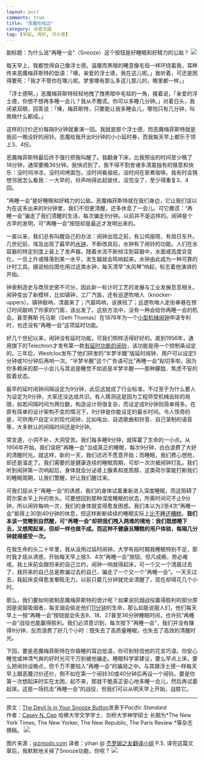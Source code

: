 ```yaml
---
layout: post
comments: true
title: "恶魔在枕边"
category: 译者无疆
tag: [早起, 闹铃, 浮士德]
---
```


副标题：为什么说“再睡一会”（Snooze）这个按钮是好睡眠和好精力的公敌？
![](http://ww2.sinaimg.cn/large/70585979tw1eevsoiyj2oj20ho09yt9t.jpg)

每天早上，我都觉得自己像浮士德。温暖而黑暗的睡意像毛毯一样环绕着我，耳畔传来恶魔梅菲斯特的低语：「噢，亲爱的浮士德，我在这儿呢。」我听着，可还是困得要死：「我才不管你在哪儿呢。梦里哪有那么多这儿那儿的，哪里都一样。」

「浮士德啊，」恶魔梅菲斯特轻轻地拽了拽黑暗中毛毯的一角，接着说，「亲爱的浮士德，你想不想再多睡一会儿？我从不撒谎。你可以多睡几分钟。」对着日头，我闭紧双眼，回答说：「噢，梅菲斯特，只要能让我多睡会儿，哪怕只有几分钟，叫我做什么都成。」

这样的讨价还价每隔9分钟就重演一回。我就是那个浮士德，而恶魔梅菲斯特就是我前一晚设好的闹铃。恶魔给我开出9分钟的小小延时券，而我每天早上都乐于领上3、4份。

恶魔梅菲斯特最后终于强行把我叫醒了。我翻身下床，比我预设的时间至少晚了18分钟，通常要晚36分钟。我快迟到了，我不得不割舍诸多清晨独有的惬意和快乐：没时间冲凉，没时间烤面包，没时间看报纸，没时间在家煮咖啡。我有时会猜想邻居怎么看我：一大早的，铃声响得此起彼伏，没完没了，至少得重复3、4回。

“再睡一会”是好睡眠和好精力的公敌。恶魔梅菲斯特就在我们身边，它让我们误以为在这多出来的9分钟里，我们不但更清醒，还多休息了一会儿。可它撒谎：“再睡一会”骗走了我们清醒的生活，每次骗走9分钟。以前并不是这样的。闹钟是个古早的发明，可“再睡一会”按钮却是最近才发明出来的。

一直以来，我们总有叫醒自己的办法：闹钟出现之前，有公鸡报晓，有旭日东升。几世纪前，埃及出现了最早的[水钟](http://books.google.com.hk/books?id=fyBb_Xh5hqIC&lpg=PT56&dq=water+clocks&pg=PT56&redir_esc=y#v=onepage&q&f=false&hl=zh-CN&sourceid=cndr)，不断改良后，水钟有了闹铃的功能。人们在水容器的特定刻度上装上了发声器。随着水流不断倾注到容器中，水面或高度会变化，一旦上升或降落到某一水平，发生器就会鸣响起来。水钟由此成为一种可靠的计时工具。据说柏拉图也用过这类水钟，每天清早“水风琴”响起，标志着他演讲的开始。

钟表制造史与商贸史密不可分，因此新一轮计时工艺的发展与工业发展息息相关。闹钟变出了新模样，比如镇钟，工厂汽笛，还有巡逻吹哨人（knocker-uppers）。镇钟敲响，清晨来了；汽笛鸣响，该换班了；巡逻吹哨人走街串巷在预订时间敲响了你家的门窗，该出发了。这些方法中，没有一种会给你再睡一会的机会。甚至赛斯·托马斯（Seth Thomas）在1876年为一个[小型机械闹钟](http://clockhistory.com/alarmClockHistory/)申请专利时，也还没有“再睡一会”这项延时功能。

好几个世纪以来，闹钟没有延时功能，可我们照样活得好好的。直到1956年，通用旗下的Telechron才发布第一款[有延时功能的闹铃](http://www.telechron.net/eod/7h241.htm)，该功能是用一个控制条设定的。三年后，Westclox发布了他们研发的“半梦半醒”版延时闹钟，用户可以设定5分钟或10分钟后再响一次。“半梦半醒”这个广告语可比“再睡一会”贴切多啦，因为你多赖床的那一小会儿与其说是睡觉不如说是半梦半醒——那种朦胧、焦虑不安的胶着状态。

最早的延时闹钟间隔设定为9分钟，此后这就成了行业标准，不过至于为什么要人为设定为9分钟，大家还没达成共识。有人猜测这是因为工程师受机械齿轮的局限，如若间隔时间为两位数，构造设计将很复杂，而设定成9分钟则简单得多。在原有简单的设计架构不变的情况下，9分钟是你能设定的最长时间。令人惊奇的是，可供用户自定义的现代闹钟，比如电台、自选歌曲和铃音、自己录制的语音等，大多默认的间隔时间还是9分钟。

常言道，小洞不补，大洞受苦。我们每多睡9分钟，就挥霍了生命的一小点。从1956年开始，我们误把"再睡一会"当成真正的睡眠，每次9分钟，白白浪费了大好的清醒时光。就这样，新的一天，我们迟迟不愿意开始；而睡眠，我们费心想抢，却还是溜走了。我们需要的是健康连续的睡眠周期，可却一次次被闹钟打乱。我们听到闹钟第一次响起后，身体就会分泌肾上腺素和皮质醇，这类荷尔蒙能打断我们的睡眠周期，让我们警醒，好让我们醒过来。

可我们屈从于“再睡一会”的诱惑，我们的身体试着重新进入深度睡眠，而这阻碍了荷尔蒙水平上升的势头。可要想回到那种深度睡眠的状态，所需时间可不止9分钟，所以闹铃每响一次，我们的身体就变得愈发困惑。我们本以为3至4次“再睡一会”抵得上30到40分钟的休息，但这样断断续续的睡眠实际上[比不睡还糟糕](http://www.maimonidesmed.org/Main/News/The-Snooze-Button-Friend-or-Foe-236.aspx)。**我们本该一觉睡到自然醒，可“再睡一会”却把我们拽入两难的境地：我们既想睡下去，又想爬起来，但却一样也做不成。而这种不健康且糟糕的用户体验，每隔几分钟就得感受一次。**

在我生命的头二十年里，我从没用过延时闹钟。大学有段时期我睡眠特别不足，那时我才屈从诱惑，开始每天早上按3、4次“再睡一会”按钮。但凡成瘾，势必难戒。我上床前会跟将来的自己立约，闹钟一响就得起床，可一个又一个清晨过去了，我将来的自己总是欺骗过去的自己，骗走了一个又一个“再睡一会”。一天天过去，我起床变得愈发晕眩无力，以前只要几分钟就完全清醒了，现在却得花几个小时。

那么，我们要如何抵制恶魔梅菲斯特的诡计呢？如果说抗烟战役赢得胜利的部分原因是说服吸烟者，每支烟会偷走他们[11分钟](http://www.ncbi.nlm.nih.gov/pmc/articles/PMC1117323/)的生命，那么如能说服人们，他们每天早上一按“再睡一会”按钮就会失去9、18、27甚至36分钟睡眠时间，也许抗“再睡一会”战役也能赢得胜利。我们必须意识到，每次按下“再睡一会”，我们并没有赚得9分钟，反而浪费了好几个小时：既失去了高质量睡眠，也失去了高效的清醒时光。

下回，要是恶魔梅菲斯特在你昏睡的耳边低语，你可别轻信他的花言巧语。你安心睡觉或神清气爽的好时光可千万别被他骗走。睡眠科学家建议，要么早点上床，要么把闹铃设晚点，但千万不要陷入“再睡一会”的骗局之中。与其跟浮士德一样每天早上跟恶魔讨价还价，倒不如在第一个闹铃30或40分钟后再设一个闹铃。要是你第一次想起床时实在太困，起不来，那就干脆真正安心地多睡一会儿，然后再试着起床。这是一场抗击“再睡一会”的战役，但我们可以从明天早上开始，战胜它。

***
原文：[The Devil Is in Your Snooze Button](http://www.psmag.com/navigation/health-and-behavior/devil-snooze-button-sleeping-sleep-morning-68787/)发表于*Pacific Standard*    
作者：[Casey N. Cep](http://caseycep.com/)  哈佛大学文学学士、剑桥大学神学硕士
长期为*The New York Times, The New Yorker, The New Republic, The Paris Review *等杂志撰稿。
![](http://ww2.sinaimg.cn/large/70585979tw1eevteko97ej20cg0850ts.jpg)

图片来源：[gizmodo.com](http://gizmodo.com/5949809/why-the-snooze-button-is-ruining-your-sleep/all)
译者：yihan @ [杰罗姆之友翻译小组](http://i.youku.com/jeromefellows)
P.S. 译完这篇文章后，我默默地关掉了Snooze功能，你呢？
![](http://ww2.sinaimg.cn/large/70585979tw1eevtkr73l3j20gf05rmxi.jpg)
